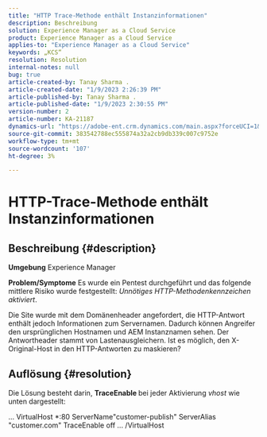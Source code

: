 ```yaml
---
title: "HTTP Trace-Methode enthält Instanzinformationen"
description: Beschreibung
solution: Experience Manager as a Cloud Service
product: Experience Manager as a Cloud Service
applies-to: "Experience Manager as a Cloud Service"
keywords: „KCS“
resolution: Resolution
internal-notes: null
bug: true
article-created-by: Tanay Sharma .
article-created-date: "1/9/2023 2:26:39 PM"
article-published-by: Tanay Sharma .
article-published-date: "1/9/2023 2:30:55 PM"
version-number: 2
article-number: KA-21187
dynamics-url: "https://adobe-ent.crm.dynamics.com/main.aspx?forceUCI=1&pagetype=entityrecord&etn=knowledgearticle&id=3ce6f79c-2990-ed11-aad1-6045bd006793"
source-git-commit: 383542788ec555874a32a2cb9db339c007c9752e
workflow-type: tm+mt
source-wordcount: '107'
ht-degree: 3%

---
```


# HTTP-Trace-Methode enthält Instanzinformationen

## Beschreibung {#description}

<b>Umgebung</b>
Experience Manager


<b>Problem/Symptome</b>
Es wurde ein Pentest durchgeführt und das folgende mittlere Risiko wurde festgestellt: *Unnötiges HTTP-Methodenkennzeichen aktiviert*.

Die Site wurde mit dem Domänenheader angefordert, die HTTP-Antwort enthält jedoch Informationen zum Servernamen. Dadurch können Angreifer den ursprünglichen Hostnamen und AEM Instanznamen sehen. Der Antwortheader stammt von Lastenausgleichern. Ist es möglich, den X-Original-Host in den HTTP-Antworten zu maskieren?


## Auflösung {#resolution}


Die Lösung besteht darin, <b>TraceEnable </b>bei jeder Aktivierung *vhost* wie unten dargestellt:

... VirtualHost \*:80 ServerName&quot;customer-publish&quot; ServerAlias &quot;customer.com&quot; TraceEnable off ... /VirtualHost
